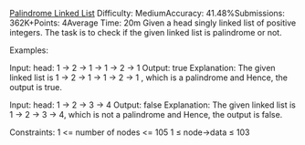 [Palindrome Linked List](https://www.geeksforgeeks.org/problems/check-if-linked-list-is-pallindrome/1?page=1&category=Linked%20List&difficulty=Medium,Hard&sprint=a663236c31453b969852f9ea22507634&sortBy=submissions)
Difficulty: MediumAccuracy: 41.48%Submissions: 362K+Points: 4Average Time: 20m
Given a head singly linked list of positive integers. The task is to check if the given linked list is palindrome or not.

Examples:

Input: head: 1 -> 2 -> 1 -> 1 -> 2 -> 1
Output: true
Explanation: The given linked list is 1 -> 2 -> 1 -> 1 -> 2 -> 1 , which is a palindrome and Hence, the output is true.

Input: head: 1 -> 2 -> 3 -> 4
Output: false
Explanation: The given linked list is 1 -> 2 -> 3 -> 4, which is not a palindrome and Hence, the output is false.

Constraints:
1 <= number of nodes <= 105
1 ≤ node->data ≤ 103
